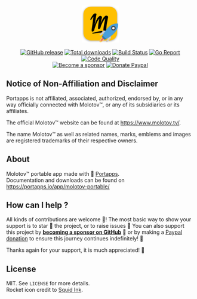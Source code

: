 <p align="center"><a href="https://portapps.io/app/molotov-portable/" target="_blank"><img width="100" src="https://github.com/portapps/molotov-portable/blob/master/res/papp.png"></a></p>

<p align="center">
  <a href="https://portapps.io/app/molotov-portable/#download"><img src="https://img.shields.io/github/release/portapps/molotov-portable.svg?style=flat-square" alt="GitHub release"></a>
  <a href="https://portapps.io/app/molotov-portable/#download"><img src="https://img.shields.io/github/downloads/portapps/molotov-portable/total.svg?style=flat-square" alt="Total downloads"></a>
  <a href="https://travis-ci.com/portapps/molotov-portable"><img src="https://img.shields.io/travis/com/portapps/molotov-portable/master.svg?style=flat-square" alt="Build Status"></a>
  <a href="https://goreportcard.com/report/github.com/portapps/molotov-portable"><img src="https://goreportcard.com/badge/github.com/portapps/molotov-portable?style=flat-square" alt="Go Report"></a>
  <a href="https://www.codacy.com/app/portapps/molotov-portable"><img src="https://img.shields.io/codacy/grade/5b76d80c1ddc425282c8ceb65e532dbd.svg?style=flat-square" alt="Code Quality"></a>
  <br /><a href="https://github.com/sponsors/crazy-max"><img src="https://img.shields.io/badge/sponsor-crazy--max-181717.svg?logo=github&style=flat-square" alt="Become a sponsor"></a>
  <a href="https://www.paypal.me/crazyws"><img src="https://img.shields.io/badge/donate-paypal-00457c.svg?logo=paypal&style=flat-square" alt="Donate Paypal"></a>
</p>

## Notice of Non-Affiliation and Disclaimer

Portapps is not affiliated, associated, authorized, endorsed by, or in any way officially connected with Molotov™, or any of its subsidiaries or its affiliates.

The official Molotov™ website can be found at https://www.molotov.tv/.

The name Molotov™ as well as related names, marks, emblems and images are registered trademarks of their respective owners.

## About

Molotov™ portable app made with 🚀 [Portapps](https://portapps.io).<br />
Documentation and downloads can be found on https://portapps.io/app/molotov-portable/

## How can I help ?

All kinds of contributions are welcome :raised_hands:! The most basic way to show your support is to star :star2: the project, or to raise issues :speech_balloon: You can also support this project by [**becoming a sponsor on GitHub**](https://github.com/sponsors/crazy-max) :clap: or by making a [Paypal donation](https://www.paypal.me/crazyws) to ensure this journey continues indefinitely! :rocket:

Thanks again for your support, it is much appreciated! :pray:

## License

MIT. See `LICENSE` for more details.<br />
Rocket icon credit to [Squid Ink](http://thesquid.ink).
